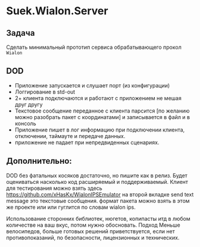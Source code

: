# Suek.Wialon.Server

## Задача

Сделать минимальный прототип сервиса обрабатывающего прокол `Wialon`

## DOD

- Приложение запускается и слушает порт (из конфигурации)
- Логгирование в std-out
- 2+ клиента подключаются и работают с приложением не мешая друг другу
- Текстовое сообщение переданное с клиента парсится [по желанию можно разобрать пакет с координатами] и записывается в файл и в консоль
- Приложение пишет в лог информацию при подключении клиента, отключении, таймауте и передаче данных.
- приложение не падает при непредвиденных сценариях.

## Дополнительно:
DOD без фатальных косяков достаточно, но пишите как в релиз. Будет оцениваться насколько код расширяемый и поддерживаемый. Клиент для тестирования можно взять здесь https://github.com/xHasKx/WialonIPSEmulator
на второй вкладке send text message это текстовые сообщения. формат пакета можно взять в этом же проекте или или гуглится по словам wialon ips.

Использование сторонних библиотек, нюгетов, копипасты итд в любом количестве на ваш вкус, потом нужно обосновать.
Подход Меньше велосипедов, больше готовых решений приветствуется, если нет противопоказаний, по безопасности, лицензионных и технических.
